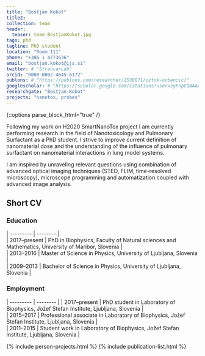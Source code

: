 ```yaml
---
title: "Boštjan Kokot"
title2: 
collection: team
header:
  teaser: team_BostjanKokot.jpg
tags: phd
tagline: PhD student
location: "Room 111"
phone: "+386 1 4773636"
email: "bostjan.kokot@ijs.si"
twitter: # "StrancarLab"
orcid: "0000-0002-4645-6172"
publons: # "https://publons.com/researcher/1538071/iztok-urbancic/"
googlescholar: # "https://scholar.google.com/citations?user=zyFnpCQAAAAJ"
researchgate: "Bostjan-Kokot"
projects: "nanotox, probes"
---
```


{::options parse_block_html="true" /}

Following my work on H2020 SmartNanoTox project I am currently performing research in the field of Nanotoxicology and Pulmonary Surfactant as a PhD student. I strive to improve current definition of nanomaterial dose and the understanding of the influence of pulmonary surfactant on nanomaterial interactions in lung model systems.

I am inspired by unraveling relevant questions using combination of advanced optical imaging techniques (STED, FLIM, time-resolved microscopy), microscope programming and automatization coupled with advanced image analysis.


Short CV
---------

<h3>Education</h3> 

| --------- | -------- |  
| 2017–present | PhD in Biophysics, Faculty of Natural sciences and Mathematics, University of Maribor, Slovenia |  
| 2013–2016 | Master of Science in Physics, University of Ljubljana, Slovenia |  
| 2009–2013 | Bachelor of Science in Physics, University of Ljubljana, Slovenia | 

<h3>Employment</h3>  

| --------- | -------- | 
| 2017–present  | PhD student in Laboratory of Biophysics, Jožef Stefan Institute, Ljubljana, Slovenia |  
| 2015–2017 | Professional associate in Laboratory of Biophysics, Jožef Stefan Institute, Ljubljana, Slovenia |  
| 2011–2015 | Student work in Laboratory of Biophysics, Jožef Stefan Institute, Ljubljana, Slovenia |  

{% include person-projects.html %}
{% include publication-list.html %}